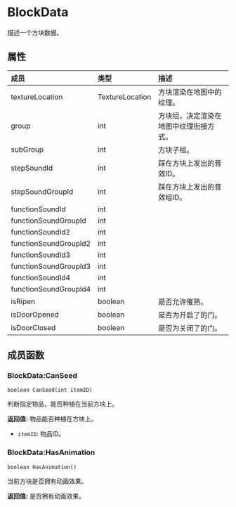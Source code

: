 # BlockData
描述一个方块数据。
## 属性
| 成员 | 类型 | 描述 |
| :--- | :--- | :--- |
| textureLocation | TextureLocation | 方块渲染在地图中的纹理。 |
| group | int | 方块组，决定渲染在地图中纹理衔接方式。 |
| subGroup | int | 方块子组。 |
| stepSoundId | int | 踩在方块上发出的音效ID。 |
| stepSoundGroupId | int | 踩在方块上发出的音效组ID。 |
| functionSoundId | int |  |
| functionSoundGroupId | int |  |
| functionSoundId2 | int |  |
| functionSoundGroupId2 | int |  |
| functionSoundId3 | int |  |
| functionSoundGroupId3 | int |  |
| functionSoundId4 | int |  |
| functionSoundGroupId4 | int |  |
| isRipen | boolean | 是否允许催熟。 |
| isDoorOpened | boolean | 是否为开启了的门。 |
| isDoorClosed | boolean | 是否为关闭了的门。 |
## 成员函数

### BlockData:CanSeed

```
boolean CanSeed(int itemID)
```

判断指定物品，能否种植在当前方块上。

 **返回值:** 物品能否种植在方块上。
* `itemID`: 物品ID。

### BlockData:HasAnimation

```
boolean HasAnimation()
```

当前方块是否拥有动画效果。

 **返回值:** 是否拥有动画效果。

